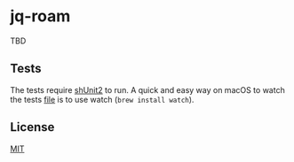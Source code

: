# jq-roam

TBD

## Tests

The tests require [shUnit2](https://github.com/kward/shunit2) to run. A quick and easy way on macOS to watch the tests [file](tests/all.sh) is to use watch (`brew install watch`).

## License

[MIT](LICENSE)
